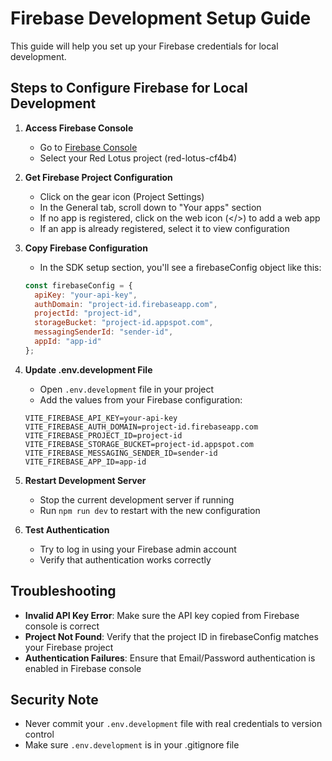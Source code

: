 # Firebase Development Setup Guide

This guide will help you set up your Firebase credentials for local development.

## Steps to Configure Firebase for Local Development

1. **Access Firebase Console**
   - Go to [Firebase Console](https://console.firebase.google.com/)
   - Select your Red Lotus project (red-lotus-cf4b4)

2. **Get Firebase Project Configuration**
   - Click on the gear icon (Project Settings) 
   - In the General tab, scroll down to "Your apps" section
   - If no app is registered, click on the web icon (</>) to add a web app
   - If an app is already registered, select it to view configuration

3. **Copy Firebase Configuration**
   - In the SDK setup section, you'll see a firebaseConfig object like this:
   ```javascript
   const firebaseConfig = {
     apiKey: "your-api-key",
     authDomain: "project-id.firebaseapp.com",
     projectId: "project-id",
     storageBucket: "project-id.appspot.com",
     messagingSenderId: "sender-id",
     appId: "app-id"
   };
   ```

4. **Update .env.development File**
   - Open `.env.development` file in your project
   - Add the values from your Firebase configuration:
   ```
   VITE_FIREBASE_API_KEY=your-api-key
   VITE_FIREBASE_AUTH_DOMAIN=project-id.firebaseapp.com
   VITE_FIREBASE_PROJECT_ID=project-id
   VITE_FIREBASE_STORAGE_BUCKET=project-id.appspot.com
   VITE_FIREBASE_MESSAGING_SENDER_ID=sender-id
   VITE_FIREBASE_APP_ID=app-id
   ```

5. **Restart Development Server**
   - Stop the current development server if running
   - Run `npm run dev` to restart with the new configuration

6. **Test Authentication**
   - Try to log in using your Firebase admin account
   - Verify that authentication works correctly

## Troubleshooting

- **Invalid API Key Error**: Make sure the API key copied from Firebase console is correct
- **Project Not Found**: Verify that the project ID in firebaseConfig matches your Firebase project
- **Authentication Failures**: Ensure that Email/Password authentication is enabled in Firebase console

## Security Note

- Never commit your `.env.development` file with real credentials to version control
- Make sure `.env.development` is in your .gitignore file
